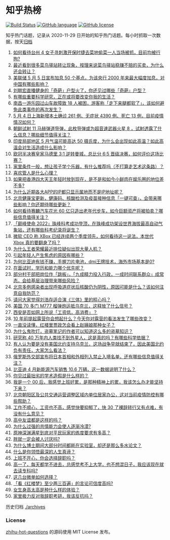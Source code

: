# 知乎热榜
[![Build Status](https://github.com/ToWeLong/zhihu-hot-questions/workflows/CI/badge.svg)](https://github.com/ToWeLong/zhihu-hot-questions/actions)
[![GitHub language](https://img.shields.io/badge/language-golang-orange.svg)](https://golang.org/)
[![GitHub license](https://img.shields.io/github/license/ToWeLong/zhihu-hot-questions)](https://github.com/ToWeLong/zhihu-hot-questions/blob/main/LICENSE)

知乎热门话题，记录从 2020-11-29 日开始的知乎热门话题。每小时抓取一次数据，按天[归档](./archives)

<!-- BEGIN -->

1. [如何看待台州 4 女子寻刺激开保时捷去菜地偷菜一人当场被抓，目前均被行拘?](https://www.zhihu.com/question/531291641)
1. [最近看到很多菜鸟驿站转让现象，按理来说菜鸟驿站稳赚不赔的买卖，为什么还会转让？](https://www.zhihu.com/question/516183094)
1. [美联储 5 月 5 日宣布加息 50 个基点，为该央行 2000 年来最大幅度加息，对中国有哪些影响？](https://www.zhihu.com/question/531283055)
1. [刘畊宏直播健身的「奇葩」户型火了，你还见过哪些「奇葩」户型？](https://www.zhihu.com/question/529790832)
1. [有哪些重要科学研究，正在或将要改变你我的生活？](https://www.zhihu.com/question/531023059)
1. [南昌一游乐园过山车故障致 18 人被困，游客称「走下来腿都软了」，该如何避免此类事件的再次发生？](https://www.zhihu.com/question/531295575)
1. [5 月 4 日上海新增本土确诊 261 例、无症状 4390 例、死亡 13 例，目前疫情情况如何？](https://www.zhihu.com/question/531403608)
1. [朝鲜试射 11 马赫弹道导弹，此枚导弹或为超音速武器火星 8 ，试射透露了什么信息？哪些细节值得关注？](https://www.zhihu.com/question/531341854)
1. [印度局部地区 5 月气温可能高达 50 摄氏度，为什么会出现如此高温？如此高温会对生活造成什么影响？](https://www.zhihu.com/question/531004528)
1. [欧冠半决赛皇家马德里 3:1 逆转曼城，总比分 6:5 晋级决赛，如何评价这场比赛？](https://www.zhihu.com/question/531398400)
1. [家里条件一般，想让孩子学个乐器，有什么推荐吗（不打算走艺术这条路）？](https://www.zhihu.com/question/416893134)
1. [喜欢管人是什么心理？](https://www.zhihu.com/question/528147653)
1. [如果把香港四大天王年轻时放到现在，是不是和如今小鲜肉在娱乐圈的地位差不多?](https://www.zhihu.com/question/431760914)
1. [为什么近期各大APP的IP都只显示属地而不是IP地址呢？](https://www.zhihu.com/question/531028989)
1. [北京健康宝更新，健康码、核酸检测及疫苗接种信息「一键可查」，会带来哪些影响？你还期待哪些更新？](https://www.zhihu.com/question/531277615)
1. [如何看待赛麟汽车花光 60 亿只造出老年代步车，如今巨额资产将被拍卖？哪些信息值得关注？](https://www.zhihu.com/question/531201205)
1. [「巅峰使命 2022」珠峰科考成功登顶，在珠峰成功架设世界海拔最高自动气象站，还有哪些科考纪录将诞生？](https://www.zhihu.com/question/531269174)
1. [微软 CEO 称 XBox 已经连续两个季度领先，如何看待这一说法，本世代 Xbox 真的要翻身了吗？](https://www.zhihu.com/question/530500734)
1. [为什么王者荣耀最近排位疑似出现大量人机？](https://www.zhihu.com/question/367180730)
1. [引起年轻人产生焦虑的原因有哪些？](https://www.zhihu.com/question/531348611)
1. [为何比亚迪有钱不赚，手握刀片电池，dmi王牌技术，海外市场基本是0?](https://www.zhihu.com/question/526422131)
1. [在面试时，学历和能力哪个优先呢？](https://www.zhihu.com/question/531148726)
1. [部分村干部把岗位作「跳板」，「九成精力投入行政，一成时间联系群众」成常态，会给基层治理带来哪些风险？](https://www.zhihu.com/question/530608984)
1. [北京多例感染者出现呼吸道症状后核酸仍为阴性，原因可能是什么？该如何注意自我防范？](https://www.zhihu.com/question/531329477)
1. [请问大家觉得刘浩存适合演《三体》里的程心吗？](https://www.zhihu.com/question/527383163)
1. [美国 70 多门 M777 榴弹炮运抵乌克兰，这释放了什么信号？](https://www.zhihu.com/question/531146373)
1. [西安是否如网上所说「工资低，高消费」？](https://www.zhihu.com/question/353434853)
1. [10 年前提起露营你会想起什么？今天你对露营的看法发生了哪些改变？](https://www.zhihu.com/question/527527191)
1. [一直没读懂，红楼里贾政怎会看上赵姨娘那种女子？](https://www.zhihu.com/question/530827295)
1. [为什么鬼吹灯，盗墓笔记的作者可以知道这么多的盗墓知识？](https://www.zhihu.com/question/310959418)
1. [研究称 40 万年内人类找不到外星人，这是真的吗？有哪些科学依据？](https://www.zhihu.com/question/531302671)
1. [有人认为要是没有美国北约支持乌克兰，这场战争早就结束了，因此美国北约负有责任，大家怎么看法？](https://www.zhihu.com/question/531262809)
1. [俄罗斯外交部宣布将日本首相和外相列入禁止入境名单，还有哪些信息值得关注？](https://www.zhihu.com/question/531322648)
1. [比亚迪 4 月新能源汽车销售 10.6 万辆，这一数据说明了什么？](https://www.zhihu.com/question/531201036)
1. [你见过最拙劣的学术造假是什么样的？](https://www.zhihu.com/question/299526311)
1. [我是一个 00 后，我感觉上班好累，是那种精神上的累，我该怎么办才能坚持下来？](https://www.zhihu.com/question/525063114)
1. [北京朝阳区及公共交通运营调整区域内单位居家办公，这对当前疫情防控有哪些帮助？](https://www.zhihu.com/question/531324582)
1. [工作不顺心，工资也不高，感觉快要抑郁了，快 30 了裸辞转行又有点难，有没有什么意见？](https://www.zhihu.com/question/530098462)
1. [高中友谊都是这样的吗？](https://www.zhihu.com/question/531136779)
1. [为什么过强的共情能力会使人逐渐冷漠?](https://www.zhihu.com/question/442989420)
1. [原神深渊满星到底对平民玩家的练度要求有多高？](https://www.zhihu.com/question/511830225)
1. [胖就一定会被人讨厌吗?](https://www.zhihu.com/question/531147981)
1. [为什么博士期间大部分时间都耗在实验室，却还是那么多水论文？](https://www.zhihu.com/question/512495192)
1. [什么是你领悟最深的人生真谛？](https://www.zhihu.com/question/363358319)
1. [上班不开心，你会选择辞职吗？](https://www.zhihu.com/question/529054249)
1. [高一了，每天都学不进去，总感觉考不上大学，也不想混日子，我应该现在就去读专科吗?](https://www.zhihu.com/question/530805741)
1. [这几台微单如何选择？](https://www.zhihu.com/question/529600158)
1. [「看《红楼梦》至少两三百遍」的言论可信度高吗?](https://www.zhihu.com/question/529370137)
1. [女生身高太高是种什么样的体验？](https://www.zhihu.com/question/394694305)
1. [家里极力反对我辞职考研，我该反抗吗？](https://www.zhihu.com/question/528738006)

<!-- END -->

历史归档 [./archives](./archives)


### License
[zhihu-hot-questions](https://github.com/towelong/zhihu-hot-questions) 的源码使用 MIT License 发布。